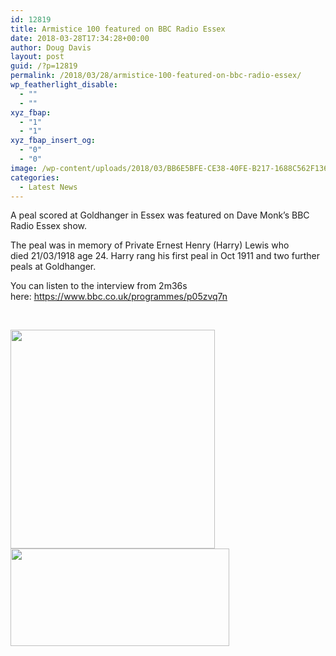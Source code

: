 ```yaml
---
id: 12819
title: Armistice 100 featured on BBC Radio Essex
date: 2018-03-28T17:34:28+00:00
author: Doug Davis
layout: post
guid: /?p=12819
permalink: /2018/03/28/armistice-100-featured-on-bbc-radio-essex/
wp_featherlight_disable:
  - ""
  - ""
xyz_fbap:
  - "1"
  - "1"
xyz_fbap_insert_og:
  - "0"
  - "0"
image: /wp-content/uploads/2018/03/BB6E5BFE-CE38-40FE-B217-1688C562F136.jpeg
categories:
  - Latest News
---
```

A peal scored at Goldhanger in Essex was featured on Dave Monk’s BBC Radio Essex show.

The peal was in memory of Private Ernest Henry (Harry) Lewis who died 21/03/1918 age 24. Harry rang his first peal in Oct 1911 and two further peals at Goldhanger.

You can listen to the interview from 2m36s here: <a href="https://www.bbc.co.uk/programmes/p05zvq7n" target="_blank" rel="noopener">https://www.bbc.co.uk/programmes/p05zvq7n</a>

&nbsp;

<img loading="lazy" class="aligncenter size-full wp-image-12820" src="https://cccbr.org.uk/wp-content/uploads/2018/03/BB6E5BFE-CE38-40FE-B217-1688C562F136.jpeg" alt="" width="327" height="350" srcset="https://cccbr.org.uk/wp-content/uploads/2018/03/BB6E5BFE-CE38-40FE-B217-1688C562F136.jpeg 327w, https://cccbr.org.uk/wp-content/uploads/2018/03/BB6E5BFE-CE38-40FE-B217-1688C562F136-280x300.jpeg 280w, https://cccbr.org.uk/wp-content/uploads/2018/03/BB6E5BFE-CE38-40FE-B217-1688C562F136-300x321.jpeg 300w" sizes="(max-width: 327px) 100vw, 327px" /><img loading="lazy" class="aligncenter size-large wp-image-12821" src="https://cccbr.org.uk/wp-content/uploads/2018/03/E8B0A970-5F6A-432E-AEEA-D195A2D936FB.jpeg" alt="" width="350" height="156" srcset="https://cccbr.org.uk/wp-content/uploads/2018/03/E8B0A970-5F6A-432E-AEEA-D195A2D936FB.jpeg 350w, https://cccbr.org.uk/wp-content/uploads/2018/03/E8B0A970-5F6A-432E-AEEA-D195A2D936FB-300x134.jpeg 300w" sizes="(max-width: 350px) 100vw, 350px" />

